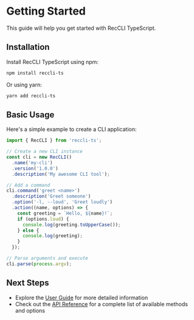 # Getting Started

This guide will help you get started with RecCLI TypeScript.

## Installation

Install RecCLI TypeScript using npm:

```bash
npm install reccli-ts
```

Or using yarn:

```bash
yarn add reccli-ts
```

## Basic Usage

Here's a simple example to create a CLI application:

```typescript
import { RecCLI } from 'reccli-ts';

// Create a new CLI instance
const cli = new RecCLI()
  .name('my-cli')
  .version('1.0.0')
  .description('My awesome CLI tool');

// Add a command
cli.command('greet <name>')
  .description('Greet someone')
  .option('-l, --loud', 'Greet loudly')
  .action((name, options) => {
    const greeting = `Hello, ${name}!`;
    if (options.loud) {
      console.log(greeting.toUpperCase());
    } else {
      console.log(greeting);
    }
  });

// Parse arguments and execute
cli.parse(process.argv);
```

## Next Steps

- Explore the [User Guide](user-guide/index.md) for more detailed information
- Check out the [API Reference](api-reference.md) for a complete list of available methods and options
